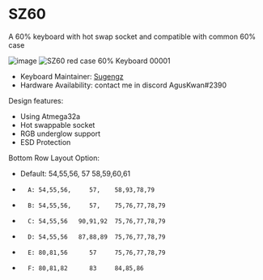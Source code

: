 # SZ60
A 60% keyboard with hot swap socket and compatible with common 60% case

![image](https://user-images.githubusercontent.com/72374465/174641343-d3e0db93-40bd-4fd0-a62a-5ce977a5e50f.png)
![SZ60 red case 60% Keyboard 00001](https://user-images.githubusercontent.com/72374465/179403828-2f4bdb93-0ce1-4b2e-a6c6-c81a219d2c20.JPG)




* Keyboard Maintainer: [Sugengz](https://github.com/sugengz)
* Hardware Availability: contact me in discord AgusKwan#2390

Design features:
* Using Atmega32a
* Hot swappable socket
* RGB underglow support
* ESD Protection

Bottom Row Layout Option:
* Default: 54,55,56,     57     58,59,60,61
*       A: 54,55,56,     57,    58,93,78,79 
*       B: 54,55,56,     57,    75,76,77,78,79
*       C: 54,55,56   90,91,92  75,76,77,78,79
*       D: 54,55,56   87,88,89  75,76,77,78,79
*       E: 80,81,56      57     75,76,77,78,79
*       F: 80,81,82      83     84,85,86
